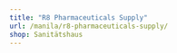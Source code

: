 ```yaml
---
title: "R8 Pharmaceuticals Supply"
url: /manila/r8-pharmaceuticals-supply/
shop: Sanitätshaus
---
```


